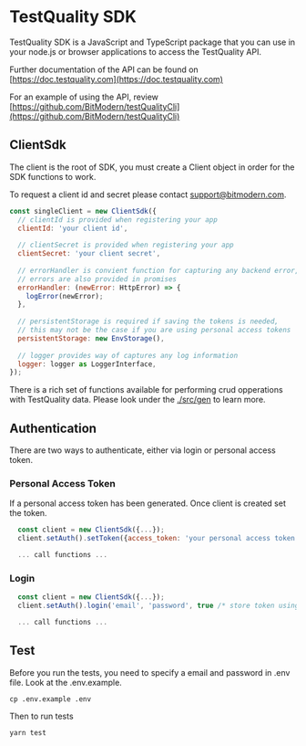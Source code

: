 # TestQuality SDK

TestQuality SDK is a JavaScript and TypeScript package that you can use in your node.js or browser applications to access the TestQuality API.

Further documentation of the API can be found on [https://doc.testquality.com](https://doc.testquality.com)

For an example of using the API, review [https://github.com/BitModern/testQualityCli](https://github.com/BitModern/testQualityCli)

## ClientSdk

The client is the root of SDK, you must create a Client object in order for the SDK functions to work.

To request a client id and secret please contact support@bitmodern.com.

```js
const singleClient = new ClientSdk({
  // clientId is provided when registering your app
  clientId: 'your client id',
  
  // clientSecret is provided when registering your app
  clientSecret: 'your client secret',
  
  // errorHandler is convient function for capturing any backend error, 
  // errors are also provided in promises
  errorHandler: (newError: HttpError) => {
    logError(newError);
  },
  
  // persistentStorage is required if saving the tokens is needed, 
  // this may not be the case if you are using personal access tokens
  persistentStorage: new EnvStorage(),
  
  // logger provides way of captures any log information
  logger: logger as LoggerInterface,
});
```

There is a rich set of functions available for performing crud opperations with TestQuality data. Please look under the [./src/gen](https://github.com/BitModern/test-quality-sdk/tree/main/src/gen) to learn more.

## Authentication

There are two ways to authenticate, either via login or personal access token.

### Personal Access Token

If a personal access token has been generated. Once client is created set the token.

```js
  const client = new ClientSdk({...});
  client.setAuth().setToken({access_token: 'your personal access token'});

  ... call functions ...
```

### Login

```js
  const client = new ClientSdk({...});
  client.setAuth().login('email', 'password', true /* store token using persistentStorage */);

  ... call functions ...
```

## Test

Before you run the tests, you need to specify a email and password in .env file. Look at the .env.example.

    cp .env.example .env

Then to run tests

    yarn test
